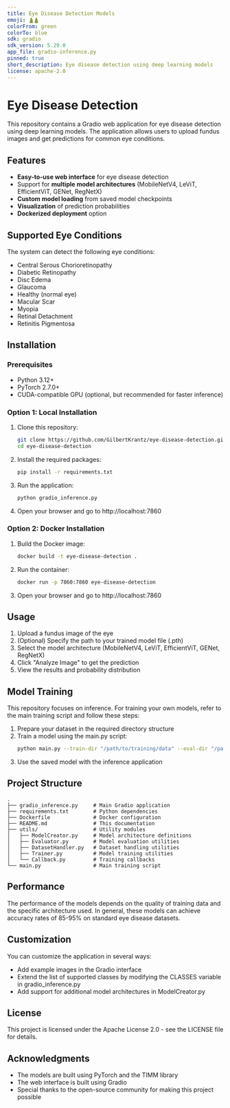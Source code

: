 ```yaml
---
title: Eye Disease Detection Models
emoji: 🛕🛕
colorFrom: green
colorTo: blue
sdk: gradio
sdk_version: 5.29.0
app_file: gradio-inference.py
pinned: true
short_description: Eye disease detection using deep learning models
license: apache-2.0
---
```



# Eye Disease Detection 

This repository contains a Gradio web application for eye disease detection using deep learning models. The application allows users to upload fundus images and get predictions for common eye conditions.

## Features

- **Easy-to-use web interface** for eye disease detection
- Support for **multiple model architectures** (MobileNetV4, LeViT, EfficientViT, GENet, RegNetX)
- **Custom model loading** from saved model checkpoints
- **Visualization** of prediction probabilities
- **Dockerized deployment** option

## Supported Eye Conditions

The system can detect the following eye conditions:
- Central Serous Chorioretinopathy
- Diabetic Retinopathy
- Disc Edema
- Glaucoma
- Healthy (normal eye)
- Macular Scar
- Myopia
- Retinal Detachment
- Retinitis Pigmentosa

## Installation

### Prerequisites

- Python 3.12+
- PyTorch 2.7.0+
- CUDA-compatible GPU (optional, but recommended for faster inference)

### Option 1: Local Installation

1. Clone this repository:
   ```bash
   git clone https://github.com/GilbertKrantz/eye-disease-detection.git
   cd eye-disease-detection
   ```

2. Install the required packages:
   ```bash
   pip install -r requirements.txt
   ```

3. Run the application:
   ```bash
   python gradio_inference.py
   ```

4. Open your browser and go to http://localhost:7860

### Option 2: Docker Installation

1. Build the Docker image:
   ```bash
   docker build -t eye-disease-detection .
   ```

2. Run the container:
   ```bash
   docker run -p 7860:7860 eye-disease-detection
   ```

3. Open your browser and go to http://localhost:7860

## Usage

1. Upload a fundus image of the eye
2. (Optional) Specify the path to your trained model file (.pth)
3. Select the model architecture (MobileNetV4, LeViT, EfficientViT, GENet, RegNetX)
4. Click "Analyze Image" to get the prediction
5. View the results and probability distribution

## Model Training

This repository focuses on inference. For training your own models, refer to the main training script and follow these steps:

1. Prepare your dataset in the required directory structure
2. Train a model using the main.py script:
   ```bash
   python main.py --train-dir "/path/to/training/data" --eval-dir "/path/to/eval/data" --model mobilenetv4 --epochs 20 --save-model "my_model.pth"
   ```
3. Use the saved model with the inference application

## Project Structure

```
.
├── gradio_inference.py     # Main Gradio application
├── requirements.txt        # Python dependencies
├── Dockerfile              # Docker configuration
├── README.md               # This documentation
├── utils/                  # Utility modules
│   ├── ModelCreator.py     # Model architecture definitions
│   ├── Evaluator.py        # Model evaluation utilities
│   ├── DatasetHandler.py   # Dataset handling utilities
│   ├── Trainer.py          # Model training utilities
│   └── Callback.py         # Training callbacks
└── main.py                 # Main training script
```

## Performance

The performance of the models depends on the quality of training data and the specific architecture used. In general, these models can achieve accuracy rates of 85-95% on standard eye disease datasets.

## Customization

You can customize the application in several ways:
- Add example images in the Gradio interface
- Extend the list of supported classes by modifying the CLASSES variable in gradio_inference.py
- Add support for additional model architectures in ModelCreator.py

## License

This project is licensed under the Apache License 2.0 - see the LICENSE file for details.

## Acknowledgments

- The models are built using PyTorch and the TIMM library
- The web interface is built using Gradio
- Special thanks to the open-source community for making this project possible